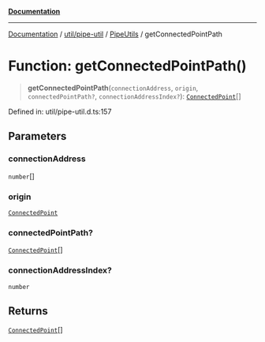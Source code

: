 [**Documentation**](../../../../../index.md)

***

[Documentation](../../../../../index.md) / [util/pipe-util](../../../index.md) / [PipeUtils](../index.md) / getConnectedPointPath

# Function: getConnectedPointPath()

> **getConnectedPointPath**(`connectionAddress`, `origin`, `connectedPointPath?`, `connectionAddressIndex?`): [`ConnectedPoint`](../interfaces/ConnectedPoint.md)[]

Defined in: util/pipe-util.d.ts:157

## Parameters

### connectionAddress

`number`[]

### origin

[`ConnectedPoint`](../interfaces/ConnectedPoint.md)

### connectedPointPath?

[`ConnectedPoint`](../interfaces/ConnectedPoint.md)[]

### connectionAddressIndex?

`number`

## Returns

[`ConnectedPoint`](../interfaces/ConnectedPoint.md)[]
